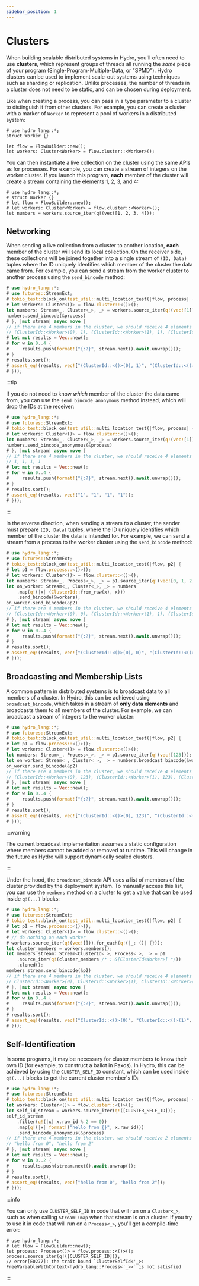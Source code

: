 ```yaml
---
sidebar_position: 1
---
```


# Clusters
When building scalable distributed systems in Hydro, you'll often need to use **clusters**, which represent groups of threads all running the _same_ piece of your program (Single-Program-Multiple-Data, or "SPMD"). Hydro clusters can be used to implement scale-out systems using techniques such as sharding or replication. Unlike processes, the number of threads in a cluster does not need to be static, and can be chosen during deployment.

Like when creating a process, you can pass in a type parameter to a cluster to distinguish it from other clusters. For example, you can create a cluster with a marker of `Worker` to represent a pool of workers in a distributed system:

```rust,no_run
# use hydro_lang::*;
struct Worker {}

let flow = FlowBuilder::new();
let workers: Cluster<Worker> = flow.cluster::<Worker>();
```

You can then instantiate a live collection on the cluster using the same APIs as for processes. For example, you can create a stream of integers on the worker cluster. If you launch this program, **each** member of the cluster will create a stream containing the elements 1, 2, 3, and 4:

```rust,no_run
# use hydro_lang::*;
# struct Worker {}
# let flow = FlowBuilder::new();
# let workers: Cluster<Worker> = flow.cluster::<Worker>();
let numbers = workers.source_iter(q!(vec![1, 2, 3, 4]));
```

## Networking
When sending a live collection from a cluster to another location, **each** member of the cluster will send its local collection. On the receiver side, these collections will be joined together into a single stream of `(ID, Data)` tuples where the ID uniquely identifies which member of the cluster the data came from. For example, you can send a stream from the worker cluster to another process using the `send_bincode` method:

```rust
# use hydro_lang::*;
# use futures::StreamExt;
# tokio_test::block_on(test_util::multi_location_test(|flow, process| {
# let workers: Cluster<()> = flow.cluster::<()>();
let numbers: Stream<_, Cluster<_>, _> = workers.source_iter(q!(vec![1]));
numbers.send_bincode(&process)
# }, |mut stream| async move {
// if there are 4 members in the cluster, we should receive 4 elements
// (ClusterId::<Worker>(0), 1), (ClusterId::<Worker>(1), 1), (ClusterId::<Worker>(2), 1), (ClusterId::<Worker>(3), 1)
# let mut results = Vec::new();
# for w in 0..4 {
#     results.push(format!("{:?}", stream.next().await.unwrap()));
# }
# results.sort();
# assert_eq!(results, vec!["(ClusterId::<()>(0), 1)", "(ClusterId::<()>(1), 1)", "(ClusterId::<()>(2), 1)", "(ClusterId::<()>(3), 1)"]);
# }));
```

:::tip

If you do not need to know _which_ member of the cluster the data came from, you can use the `send_bincode_anonymous` method instead, which will drop the IDs at the receiver:

```rust
# use hydro_lang::*;
# use futures::StreamExt;
# tokio_test::block_on(test_util::multi_location_test(|flow, process| {
# let workers: Cluster<()> = flow.cluster::<()>();
let numbers: Stream<_, Cluster<_>, _> = workers.source_iter(q!(vec![1]));
numbers.send_bincode_anonymous(&process)
# }, |mut stream| async move {
// if there are 4 members in the cluster, we should receive 4 elements
// 1, 1, 1, 1
# let mut results = Vec::new();
# for w in 0..4 {
#     results.push(format!("{:?}", stream.next().await.unwrap()));
# }
# results.sort();
# assert_eq!(results, vec!["1", "1", "1", "1"]);
# }));
```

:::

In the reverse direction, when sending a stream _to_ a cluster, the sender must prepare `(ID, Data)` tuples, where the ID uniquely identifies which member of the cluster the data is intended for. For example, we can send a stream from a process to the worker cluster using the `send_bincode` method:

```rust
# use hydro_lang::*;
# use futures::StreamExt;
# tokio_test::block_on(test_util::multi_location_test(|flow, p2| {
# let p1 = flow.process::<()>();
# let workers: Cluster<()> = flow.cluster::<()>();
let numbers: Stream<_, Process<_>, _> = p1.source_iter(q!(vec![0, 1, 2, 3]));
let on_worker: Stream<_, Cluster<_>, _> = numbers
    .map(q!(|x| (ClusterId::from_raw(x), x)))
    .send_bincode(&workers);
on_worker.send_bincode(&p2)
// if there are 4 members in the cluster, we should receive 4 elements
// (ClusterId::<Worker>(0), 0), (ClusterId::<Worker>(1), 1), (ClusterId::<Worker>(2), 2), (ClusterId::<Worker>(3), 3)
# }, |mut stream| async move {
# let mut results = Vec::new();
# for w in 0..4 {
#     results.push(format!("{:?}", stream.next().await.unwrap()));
# }
# results.sort();
# assert_eq!(results, vec!["(ClusterId::<()>(0), 0)", "(ClusterId::<()>(1), 1)", "(ClusterId::<()>(2), 2)", "(ClusterId::<()>(3), 3)"]);
# }));
```

## Broadcasting and Membership Lists
A common pattern in distributed systems is to broadcast data to all members of a cluster. In Hydro, this can be achieved using `broadcast_bincode`, which takes in a stream of **only data elements** and broadcasts them to all members of the cluster. For example, we can broadcast a stream of integers to the worker cluster:

```rust
# use hydro_lang::*;
# use futures::StreamExt;
# tokio_test::block_on(test_util::multi_location_test(|flow, p2| {
# let p1 = flow.process::<()>();
# let workers: Cluster<()> = flow.cluster::<()>();
let numbers: Stream<_, Process<_>, _> = p1.source_iter(q!(vec![123]));
let on_worker: Stream<_, Cluster<_>, _> = numbers.broadcast_bincode(&workers);
on_worker.send_bincode(&p2)
// if there are 4 members in the cluster, we should receive 4 elements
// (ClusterId::<Worker>(0), 123), (ClusterId::<Worker>(1), 123), (ClusterId::<Worker>(2), 123), (ClusterId::<Worker>(3), 123)
# }, |mut stream| async move {
# let mut results = Vec::new();
# for w in 0..4 {
#     results.push(format!("{:?}", stream.next().await.unwrap()));
# }
# results.sort();
# assert_eq!(results, vec!["(ClusterId::<()>(0), 123)", "(ClusterId::<()>(1), 123)", "(ClusterId::<()>(2), 123)", "(ClusterId::<()>(3), 123)"]);
# }));
```

:::warning

The current broadcast implementation assumes a static configuration where members cannot be added or removed at runtime. This will change in the future as Hydro will support dynamically scaled clusters.

:::

Under the hood, the `broadcast_bincode` API uses a list of members of the cluster provided by the deployment system. To manually access this list, you can use the `members` method on a cluster to get a value that can be used inside `q!(...)` blocks:

```rust
# use hydro_lang::*;
# use futures::StreamExt;
# tokio_test::block_on(test_util::multi_location_test(|flow, p2| {
# let p1 = flow.process::<()>();
# let workers: Cluster<()> = flow.cluster::<()>();
# // do nothing on each worker
# workers.source_iter(q!(vec![])).for_each(q!(|_: ()| {}));
let cluster_members = workers.members();
let members_stream: Stream<ClusterId<_>, Process<_>, _> = p1
    .source_iter(q!(cluster_members /* : &[ClusterId<Worker>] */))
    .cloned();
members_stream.send_bincode(&p2)
// if there are 4 members in the cluster, we should receive 4 elements
// ClusterId::<Worker>(0), ClusterId::<Worker>(1), ClusterId::<Worker>(2), ClusterId::<Worker>(3)
# }, |mut stream| async move {
# let mut results = Vec::new();
# for w in 0..4 {
#     results.push(format!("{:?}", stream.next().await.unwrap()));
# }
# results.sort();
# assert_eq!(results, vec!["ClusterId::<()>(0)", "ClusterId::<()>(1)", "ClusterId::<()>(2)", "ClusterId::<()>(3)"]);
# }));
```

## Self-Identification
In some programs, it may be necessary for cluster members to know their own ID (for example, to construct a ballot in Paxos). In Hydro, this can be achieved by using the `CLUSTER_SELF_ID` constant, which can be used inside `q!(...)` blocks to get the current cluster member's ID:

```rust
# use hydro_lang::*;
# use futures::StreamExt;
# tokio_test::block_on(test_util::multi_location_test(|flow, process| {
let workers: Cluster<()> = flow.cluster::<()>();
let self_id_stream = workers.source_iter(q!([CLUSTER_SELF_ID]));
self_id_stream
    .filter(q!(|x| x.raw_id % 2 == 0))
    .map(q!(|x| format!("hello from {}", x.raw_id)))
    .send_bincode_anonymous(&process)
// if there are 4 members in the cluster, we should receive 2 elements
// "hello from 0", "hello from 2"
# }, |mut stream| async move {
# let mut results = Vec::new();
# for w in 0..2 {
#     results.push(stream.next().await.unwrap());
# }
# results.sort();
# assert_eq!(results, vec!["hello from 0", "hello from 2"]);
# }));
```

:::info

You can only use `CLUSTER_SELF_ID` in code that will run on a `Cluster<_>`, such as when calling `Stream::map` when that stream is on a cluster. If you try to use it in code that will run on a `Process<_>`, you'll get a compile-time error:

```compile_fail
# use hydro_lang::*;
# let flow = FlowBuilder::new();
let process: Process<()> = flow.process::<()>();
process.source_iter(q!([CLUSTER_SELF_ID]));
// error[E0277]: the trait bound `ClusterSelfId<'_>: FreeVariableWithContext<hydro_lang::Process<'_>>` is not satisfied
```

:::
